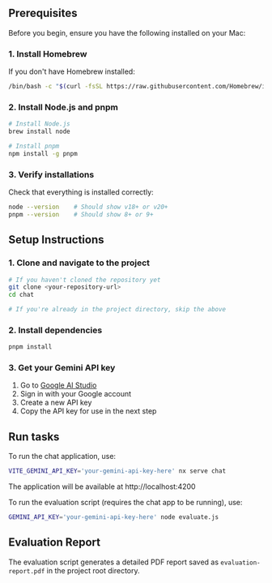 ## Prerequisites

Before you begin, ensure you have the following installed on your Mac:

### 1. Install Homebrew

If you don't have Homebrew installed:

```sh
/bin/bash -c "$(curl -fsSL https://raw.githubusercontent.com/Homebrew/install/HEAD/install.sh)"
```

### 2. Install Node.js and pnpm

```sh
# Install Node.js
brew install node

# Install pnpm
npm install -g pnpm
```

### 3. Verify installations

Check that everything is installed correctly:

```sh
node --version    # Should show v18+ or v20+
pnpm --version    # Should show 8+ or 9+
```

## Setup Instructions

### 1. Clone and navigate to the project

```sh
# If you haven't cloned the repository yet
git clone <your-repository-url>
cd chat

# If you're already in the project directory, skip the above
```

### 2. Install dependencies

```sh
pnpm install
```

### 3. Get your Gemini API key

1. Go to [Google AI Studio](https://aistudio.google.com/app/apikey)
2. Sign in with your Google account
3. Create a new API key
4. Copy the API key for use in the next step

## Run tasks

To run the chat application, use:

```sh
VITE_GEMINI_API_KEY='your-gemini-api-key-here' nx serve chat
```

The application will be available at http://localhost:4200

To run the evaluation script (requires the chat app to be running), use:

```sh
GEMINI_API_KEY='your-gemini-api-key-here' node evaluate.js
```

## Evaluation Report

The evaluation script generates a detailed PDF report saved as `evaluation-report.pdf` in the project root directory.
